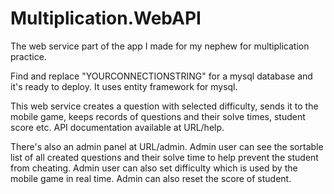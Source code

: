 # Multiplication.WebAPI
The web service part of the app I made for my nephew for multiplication practice.

Find and replace "YOURCONNECTIONSTRING" for a mysql database and it's ready to deploy. It uses entity framework for mysql.

This web service creates a question with selected difficulty, sends it to the mobile game, keeps records of questions and their solve times, student score etc.
API documentation available at URL/help.

There's also an admin panel at URL/admin. Admin user can see the sortable list of all created questions and their solve time to help prevent the student from cheating.
Admin user can also set difficulty which is used by the mobile game in real time. Admin can also reset the score of student.


